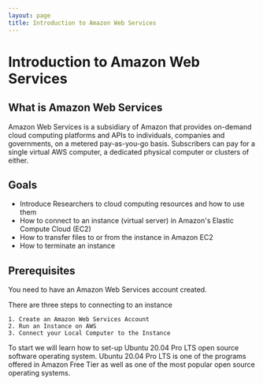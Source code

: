 ```yaml
---
layout: page
title: Introduction to Amazon Web Services
---
```


# Introduction to Amazon Web Services

## What is Amazon Web Services

Amazon Web Services is a subsidiary of Amazon that provides on-demand cloud computing platforms and APIs to individuals, companies and governments, on a metered pay-as-you-go basis. Subscribers can pay for a single virtual AWS computer, a dedicated physical computer or clusters of either.

## Goals

- Introduce Researchers to cloud computing resources and how to use them
- How to connect to an instance (virtual server) in Amazon's Elastic Compute Cloud (EC2)
- How to transfer files to or from the instance in Amazon EC2
- How to terminate an instance

## Prerequisites

You need to have an Amazon Web Services account created.

There are three steps to connecting to an instance

    1. Create an Amazon Web Services Account
    2. Run an Instance on AWS
    3. Connect your Local Computer to the Instance


To start we will learn how to set-up Ubuntu 20.04 Pro LTS open source software operating system. Ubuntu 20.04 Pro LTS is one of the programs offered in Amazon Free Tier as well as one of the most popular open source operating systems. 















